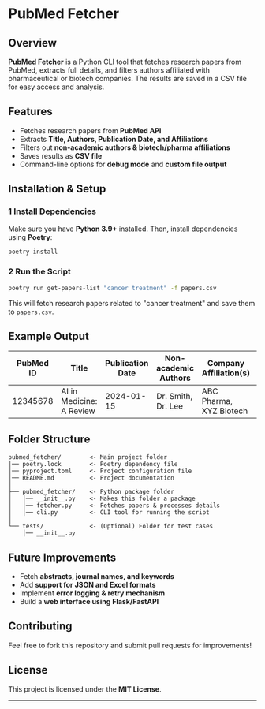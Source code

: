 # PubMed Fetcher

##  Overview

**PubMed Fetcher** is a Python CLI tool that fetches research papers from PubMed, extracts full details, and filters authors affiliated with pharmaceutical or biotech companies. The results are saved in a CSV file for easy access and analysis.

##  Features

- Fetches research papers from **PubMed API**
- Extracts **Title, Authors, Publication Date, and Affiliations**
- Filters out **non-academic authors & biotech/pharma affiliations**
- Saves results as **CSV file**
- Command-line options for **debug mode** and **custom file output**

##  Installation & Setup

### **1️ Install Dependencies**

Make sure you have **Python 3.9+** installed. Then, install dependencies using **Poetry**:

```sh
poetry install
```

### **2️ Run the Script**

```sh
poetry run get-papers-list "cancer treatment" -f papers.csv
```

 This will fetch research papers related to "cancer treatment" and save them to `papers.csv`.

##  Example Output

| PubMed ID | Title                    | Publication Date | Non-academic Authors | Company Affiliation(s)  | Email |
| --------- | ------------------------ | ---------------- | -------------------- | ----------------------- | ----- |
| 12345678  | AI in Medicine: A Review | 2024-01-15       | Dr. Smith, Dr. Lee   | ABC Pharma, XYZ Biotech | N/A   |

##  Folder Structure

```
pubmed_fetcher/        <- Main project folder
│── poetry.lock        <- Poetry dependency file
│── pyproject.toml     <- Project configuration file
│── README.md          <- Project documentation
│
├── pubmed_fetcher/    <- Python package folder
│   │── __init__.py    <- Makes this folder a package
│   │── fetcher.py     <- Fetches papers & processes details
│   │── cli.py         <- CLI tool for running the script
│
└── tests/             <- (Optional) Folder for test cases
    │── __init__.py
```

##  Future Improvements

- Fetch **abstracts, journal names, and keywords**
- Add **support for JSON and Excel formats**
- Implement **error logging & retry mechanism**
- Build a **web interface using Flask/FastAPI**

##  Contributing

Feel free to fork this repository and submit pull requests for improvements!

##  License

This project is licensed under the **MIT License**.

---






